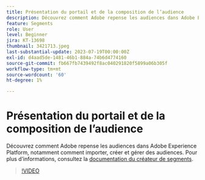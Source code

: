 ```yaml
---
title: Présentation du portail et de la composition de l’audience
description: Découvrez comment Adobe repense les audiences dans Adobe Experience Platform, notamment comment importer, créer et gérer des audiences.
feature: Segments
role: User
level: Beginner
jira: KT-13698
thumbnail: 3421713.jpeg
last-substantial-update: 2023-07-19T00:00:00Z
exl-id: d4aad5de-1481-46b1-884a-74b6d4774160
source-git-commit: fb667fb7439492f8ac040291820f5899a06b305f
workflow-type: tm+mt
source-wordcount: '60'
ht-degree: 1%

---
```


# Présentation du portail et de la composition de l’audience

Découvrez comment Adobe repense les audiences dans Adobe Experience Platform, notamment comment importer, créer et gérer des audiences. Pour plus d’informations, consultez la [documentation du créateur de segments](https://experienceleague.adobe.com/docs/experience-platform/segmentation/ui/segment-builder.html?lang=fr).

>[!VIDEO](https://video.tv.adobe.com/v/3423365/?learn=on&enablevpops&captions=fre_fr)
